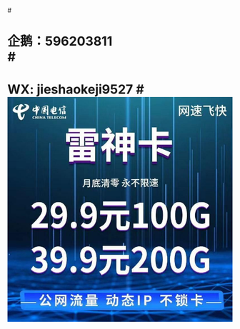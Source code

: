 #<h1>企鹅：596203811                                                                                    
#<h1>WX: jieshaokeji9527
#![image](https://raw.githubusercontent.com/jjieshaowulian/Contact/master/%E7%94%B5%E4%BF%A1%E9%9B%B7%E7%A5%9E%E5%8D%A1.jpg)

